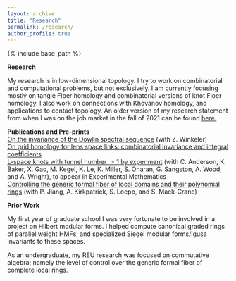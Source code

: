 ```yaml
---
layout: archive
title: "Research"
permalink: /research/
author_profile: true
---
```




{% include base_path %}

**Research**

My research is in low-dimensional topology. I try to work on combinatorial and computational problems, but not exclusively. I am currently focusing mostly on tangle Floer homology and combinatorial versions of knot Floer homology. I also work on connections with Khovanov homology, and applications to contact topology. An older version of my research statement from when I was on the job market in the fall of 2021 can be found [here.]

**Publications and Pre-prints**\
[On the invariance of the Dowlin spectral sequence] (with Z. Winkeler)\
[On grid homology for lens space links: combinatorial invariance and integral coefficients]\
[L-space knots with tunnel number $>1$ by experiment] (with C. Anderson, K. Baker, X. Gao, M. Kegel, K. Le, K. Miller, S. Onaran, G. Sangston, A. Wood, and A. Wright), to appear in Experimental Mathematics\
[Controlling the generic formal fiber of local domains and their polynomial rings] (with P. Jiang, A. Kirkpatrick, S. Loepp, and S. Mack-Crane)

**Prior Work**

My first year of graduate school I was very fortunate to be involved in a project on Hilbert modular forms. I helped compute canonical graded rings of parallel weight HMFs, and specialized Siegel modular forms/Igusa invariants to these spaces.

As an undergraduate, my REU research was focused on commutative algebra; namely the level of control over the generic formal fiber of complete local rings.


[Ina Petkova]: https://math.dartmouth.edu/~ina/
[here.]:https://samueltripp.github.io/files/TrippResearchStatement_Oct2021.pdf
[On grid homology for lens space links: combinatorial invariance and integral coefficients]:https://arxiv.org/abs/2110.00663
[L-space knots with tunnel number $>1$ by experiment]:https://arxiv.org/abs/1909.00790
[Controlling the generic formal fiber of local domains and their polynomial rings]:https://samueltripp.github.io/files/SMALL.pdf
[On the invariance of the Dowlin spectral sequence]:http://arxiv-export-lb.library.cornell.edu/abs/2207.14415